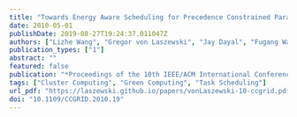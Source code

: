 ```yaml
---
title: "Towards Energy Aware Scheduling for Precedence Constrained Parallel Tasks in a Cluster with DVFS"
date: 2010-05-01
publishDate: 2019-08-27T19:24:37.011047Z
authors: ["Lizhe Wang", "Gregor von Laszewski", "Jay Dayal", "Fugang Wang"]
publication_types: ["1"]
abstract: ""
featured: false
publication: "*Proceedings of the 10th IEEE/ACM International Conference on Cluster, Cloud and Grid Computing*"
tags: ["Cluster Computing", "Green Computing", "Task Scheduling"]
url_pdf: "https://laszewski.github.io/papers/vonLaszewski-10-ccgrid.pdf"
doi: "10.1109/CCGRID.2010.19"
---
```


